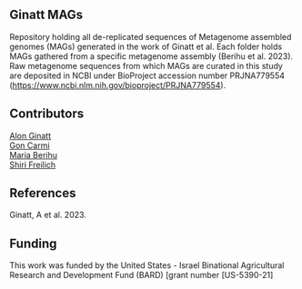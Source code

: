 
## Ginatt MAGs 

Repository holding all de-replicated sequences of Metagenome assembled genomes (MAGs) generated in the work of Ginatt et al. Each folder holds MAGs gathered from a specific metagenome assembly (Berihu et al. 2023). 
Raw metagenome sequences from which MAGs are curated in this study are deposited in NCBI under BioProject accession number PRJNA779554 
(https://www.ncbi.nlm.nih.gov/bioproject/PRJNA779554). 

## Contributors

[Alon Ginatt](https://www.freilich-lab.com/alon-ginat/) \
[Gon Carmi](https://www.freilich-lab.com/members) \
[Maria Berihu](https://www.freilich-lab.com/maria-detailes) \
[Shiri Freilich](https://www.freilich-lab.com/) 


## References

Ginatt, A et al. 2023.

## Funding

This work was funded by the United States - Israel Binational Agricultural Research and Development Fund (BARD) [grant number [US-5390-21]
